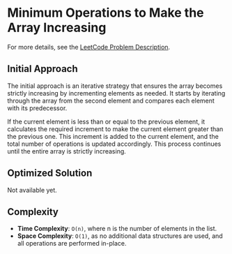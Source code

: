 # Minimum Operations to Make the Array Increasing

For more details, see the [LeetCode Problem Description](https://leetcode.com/problems/minimum-operations-to-make-the-array-increasing/description/).

## Initial Approach

The initial approach is an iterative strategy that ensures the array becomes strictly increasing by incrementing elements as needed. It starts by iterating through the array from the second element and compares each element with its predecessor.

If the current element is less than or equal to the previous element, it calculates the required increment to make the current element greater than the previous one. This increment is added to the current element, and the total number of operations is updated accordingly. This process continues until the entire array is strictly increasing.

## Optimized Solution

Not available yet.

## Complexity

- **Time Complexity**: `O(n)`, where n is the number of elements in the list.
- **Space Complexity**: `O(1)`, as no additional data structures are used, and all operations are performed in-place.
